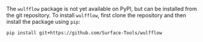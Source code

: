 The `wulfflow` package is not yet available on PyPI, but can be installed from the git repository. To install `wulfflow`, first clone the repository and then install the package using `pip`:

```bash
pip install git+https://github.com/Surface-Tools/wulfflow
```
